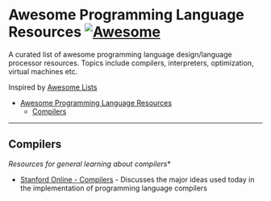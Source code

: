 # Awesome Programming Language Resources [![Awesome](https://awesome.re/badge.svg)](https://awesome.re)
A curated list of awesome programming language design/language processor resources. Topics include compilers, interpreters, optimization, virtual machines etc.

Inspired by [Awesome Lists](https://github.com/sindresorhus/awesome)

- [Awesome Programming Language Resources](#awesome-pl-resources)
  - [Compilers](#compilers)

---

## Compilers
*Resources for general learning about compilers**
- [Stanford Online - Compilers](https://online.stanford.edu/courses/soe-ycscs1-compilers) - Discusses the major ideas used today in the implementation of programming language compilers
